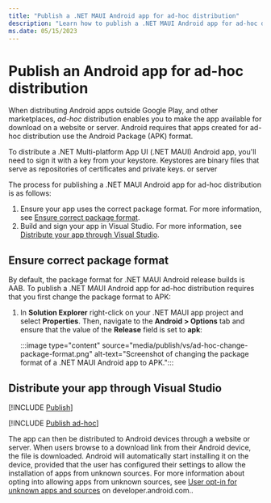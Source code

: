 ```yaml
---
title: "Publish a .NET MAUI Android app for ad-hoc distribution"
description: "Learn how to publish a .NET MAUI Android app for ad-hoc distribution."
ms.date: 05/15/2023
---
```


# Publish an Android app for ad-hoc distribution

When distributing Android apps outside Google Play, and other marketplaces, *ad-hoc* distribution enables you to make the app available for download on a website or server. Android requires that apps created for ad-hoc distribution use the Android Package (APK) format.

To distribute a .NET Multi-platform App UI (.NET MAUI) Android app, you'll need to sign it with a key from your keystore. Keystores are binary files that serve as repositories of certificates and private keys. or server

The process for publishing a .NET MAUI Android app for ad-hoc distribution is as follows:

1. Ensure your app uses the correct package format. For more information, see [Ensure correct package format](#ensure-correct-package-format).
1. Build and sign your app in Visual Studio. For more information, see [Distribute your app through Visual Studio](#distribute-your-app-through-visual-studio).

## Ensure correct package format

By default, the package format for .NET MAUI Android release builds is AAB. To publish a .NET MAUI Android app for ad-hoc distribution requires that you first change the package format to APK:

1. In **Solution Explorer** right-click on your .NET MAUI app project and select **Properties**. Then, navigate to the **Android > Options** tab and ensure that the value of the **Release** field is set to **apk**:

    :::image type="content" source="media/publish/vs/ad-hoc-change-package-format.png" alt-text="Screenshot of changing the package format of a .NET MAUI Android app to APK.":::

## Distribute your app through Visual Studio

[!INCLUDE [Publish](../includes/publish-vs.md)]

[!INCLUDE [Publish ad-hoc](../includes/publish-ad-hoc.md)]

The app can then be distributed to Android devices through a website or server. When users browse to a download link from their Android device, the file is downloaded. Android will automatically start installing it on the device, provided that the user has configured their settings to allow the installation of apps from unknown sources. For more information about opting into allowing apps from unknown sources, see [User opt-in for unknown apps and sources](https://developer.android.com/studio/publish#publishing-unknown) on developer.android.com..
